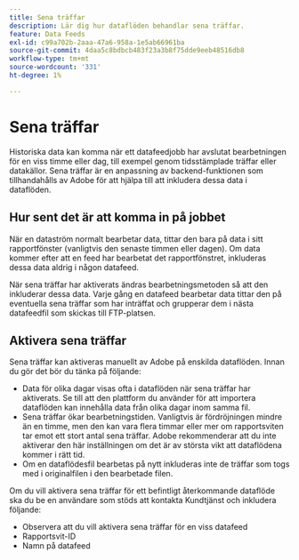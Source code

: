 ```yaml
---
title: Sena träffar
description: Lär dig hur dataflöden behandlar sena träffar.
feature: Data Feeds
exl-id: c99a702b-2aaa-47a6-958a-1e5ab66961ba
source-git-commit: 4daa5c8bdbcb483f23a3b8f75dde9eeb48516db8
workflow-type: tm+mt
source-wordcount: '331'
ht-degree: 1%

---
```


# Sena träffar

Historiska data kan komma när ett datafeedjobb har avslutat bearbetningen för en viss timme eller dag, till exempel genom tidsstämplade träffar eller datakällor. Sena träffar är en anpassning av backend-funktionen som tillhandahålls av Adobe för att hjälpa till att inkludera dessa data i dataflöden.

## Hur sent det är att komma in på jobbet

När en dataström normalt bearbetar data, tittar den bara på data i sitt rapportfönster (vanligtvis den senaste timmen eller dagen). Om data kommer efter att en feed har bearbetat det rapportfönstret, inkluderas dessa data aldrig i någon datafeed.

När sena träffar har aktiverats ändras bearbetningsmetoden så att den inkluderar dessa data. Varje gång en datafeed bearbetar data tittar den på eventuella sena träffar som har inträffat och grupperar dem i nästa datafeedfil som skickas till FTP-platsen.

## Aktivera sena träffar

Sena träffar kan aktiveras manuellt av Adobe på enskilda dataflöden. Innan du gör det bör du tänka på följande:

* Data för olika dagar visas ofta i dataflöden när sena träffar har aktiverats. Se till att den plattform du använder för att importera dataflöden kan innehålla data från olika dagar inom samma fil.
* Sena träffar ökar bearbetningstiden. Vanligtvis är fördröjningen mindre än en timme, men den kan vara flera timmar eller mer om rapportsviten tar emot ett stort antal sena träffar. Adobe rekommenderar att du inte aktiverar den här inställningen om det är av största vikt att dataflödena kommer i rätt tid.
* Om en dataflödesfil bearbetas på nytt inkluderas inte de träffar som togs med i originalfilen i den bearbetade filen.

Om du vill aktivera sena träffar för ett befintligt återkommande dataflöde ska du be en användare som stöds att kontakta Kundtjänst och inkludera följande:

* Observera att du vill aktivera sena träffar för en viss datafeed
* Rapportsvit-ID
* Namn på datafeed
